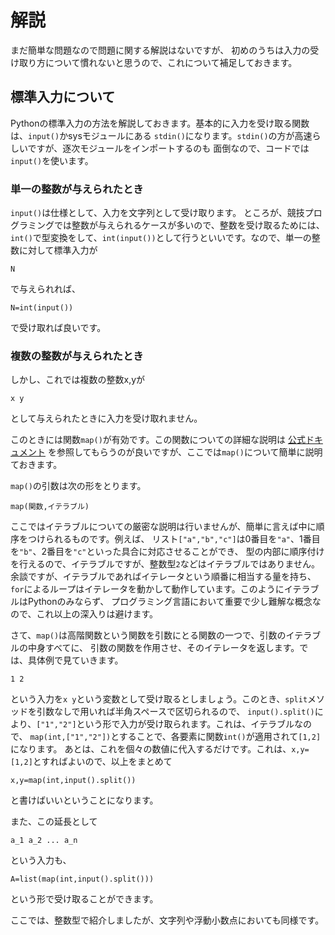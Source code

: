 # 解説
まだ簡単な問題なので問題に関する解説はないですが、
初めのうちは入力の受け取り方について慣れないと思うので、これについて補足しておきます。

## 標準入力について

Pythonの標準入力の方法を解説しておきます。基本的に入力を受け取る関数は、`input()`かsysモジュールにある
`stdin()`になります。`stdin()`の方が高速らしいですが、逐次モジュールをインポートするのも
面倒なので、コードでは`input()`を使います。

### 単一の整数が与えられたとき
`input()`は仕様として、入力を文字列として受け取ります。
ところが、競技プログラミングでは整数が与えられるケースが多いので、整数を受け取るためには、
`int()`で型変換をして、`int(input())`として行うといいです。なので、単一の整数に対して標準入力が

``` 
N 
```

で与えられれば、

```
N=int(input())
```

で受け取れば良いです。

### 複数の整数が与えられたとき
しかし、これでは複数の整数x,yが

```
x y
```

として与えられたときに入力を受け取れません。

このときには関数`map()`が有効です。この関数についての詳細な説明は
[公式ドキュメント](https://docs.python.org/ja/3/library/functions.html#map)
を参照してもらうのが良いですが、ここでは`map()`について簡単に説明ておきます。

`map()`の引数は次の形をとります。

```
map(関数,イテラブル)
```
ここではイテラブルについての厳密な説明は行いませんが、簡単に言えば中に順序をつけられるものです。例えば、
リスト`["a","b","c"]`は0番目を`"a"`、1番目を`"b"`、2番目を`"c"`といった具合に対応させることができ、
型の内部に順序付けを行えるので、イテラブルですが、整数型`2`などはイテラブルではありません。
余談ですが、イテラブルであればイテレータという順番に相当する量を持ち、
`for`によるループはイテレータを動かして動作しています。このようにイテラブルはPythonのみならず、
プログラミング言語において重要で少し難解な概念なので、これ以上の深入りは避けます。

さて、`map()`は高階関数という関数を引数にとる関数の一つで、引数のイテラブルの中身すべてに、
引数の関数を作用させ、そのイテレータを返します。では、具体例で見ていきます。

```
1 2
```

という入力を`x y`という変数として受け取るとしましょう。このとき、`split`メソッドを引数なしで用いれば半角スペースで区切られるので、
`input().split()`により、`["1","2"]`という形で入力が受け取られます。これは、イテラブルなので、
`map(int,["1","2"])`とすることで、各要素に関数`int()`が適用されて`[1,2]`になります。
あとは、これを個々の数値に代入するだけです。これは、`x,y=[1,2]`とすればよいので、以上をまとめて

```
x,y=map(int,input().split())
```
と書けばいいということになります。

また、この延長として

```
a_1 a_2 ... a_n 
```
という入力も、

```
A=list(map(int,input().split()))
```
という形で受け取ることができます。

ここでは、整数型で紹介しましたが、文字列や浮動小数点においても同様です。
